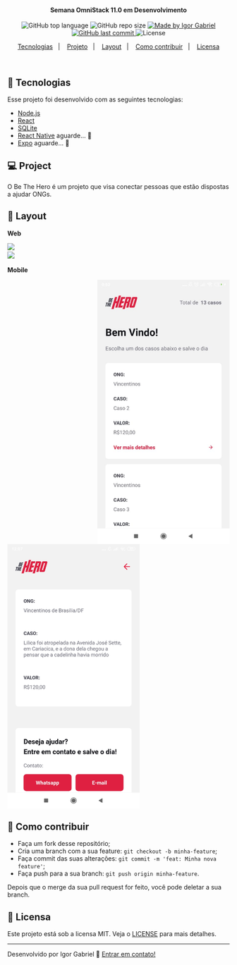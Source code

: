 <h4 align="center"> 
	Semana OmniStack 11.0 em Desenvolvimento
</h4>
<p align="center">
  <a>
  <img alt="GitHub top language" src="https://img.shields.io/github/languages/top/igorgabrielg/Omnistack11?color=green">
  </a>
  
  <a>
  <img alt="GitHub repo size" src="https://img.shields.io/github/repo-size/igorgabrielg/Omnistack11?color=green">
  </a>
  
  <a href="https://www.linkedin.com/in/igorgabrielg/">
    <img alt="Made by Igor Gabriel" src="https://img.shields.io/badge/made%20by-Igor Gabriel-%2304D361?color=green">
  </a>

  <a href="https://github.com/igorgabrielg/Omnistack11/commits/master">
    <img alt="GitHub last commit" src="https://img.shields.io/github/last-commit/igorgabrielg/Omnistack11?color=green">
  </a>

  <a>
  <img alt="License" src="https://img.shields.io/badge/license-MIT-bright?color=green">
  </a>
</p>
<p align="center">
  <a href="#rocket-Tecnologias">Tecnologias</a>&nbsp;&nbsp;&nbsp;|&nbsp;&nbsp;&nbsp;
  <a href="#-project">Projeto</a>&nbsp;&nbsp;&nbsp;|&nbsp;&nbsp;&nbsp;
  <a href="#-layout">Layout</a>&nbsp;&nbsp;&nbsp;|&nbsp;&nbsp;&nbsp;
  <a href="#-como-contribuir">Como contribuir</a>&nbsp;&nbsp;&nbsp;|&nbsp;&nbsp;&nbsp;
  <a href="#memo-licensa">Licensa</a>
</p>

<br>


## :rocket: Tecnologias

Esse projeto foi desenvolvido com as seguintes tecnologias:

- [Node.js](https://nodejs.org/en/) 
- [React](https://reactjs.org)
- [SQLite](https://www.sqlite.org/)
- [React Native](https://facebook.github.io/react-native/) aguarde... :construction:
- [Expo](https://expo.io/) aguarde... :construction:

## 💻 Project

O Be The Hero é um projeto que visa conectar pessoas que estão dispostas a ajudar ONGs.

## 🔖 Layout

**Web**

<img src="imgs/index.PNG" width="620px" >
<br>
<img src="imgs/register.PNG" width="620px" >
<br>

**Mobile**

<div>
	<img src="imgs/mobile_casos.PNG" width="300px" align="right">
	<img src="imgs/detalhes.PNG" width="300px" align="center">
</div>

## 🤔 Como contribuir

- Faça um fork desse repositório;
- Cria uma branch com a sua feature: `git checkout -b minha-feature`;
- Faça commit das suas alterações: `git commit -m 'feat: Minha nova feature'`;
- Faça push para a sua branch: `git push origin minha-feature`.

Depois que o merge da sua pull request for feito, você pode deletar a sua branch.

## :memo: Licensa

Este projeto está sob a licensa MIT. Veja o [LICENSE](LICENSE.md) para mais detalhes.

---

Desenvolvido por Igor Gabriel :wave: [Entrar em contato!](https://www.linkedin.com/in/igorgabrielg/)

